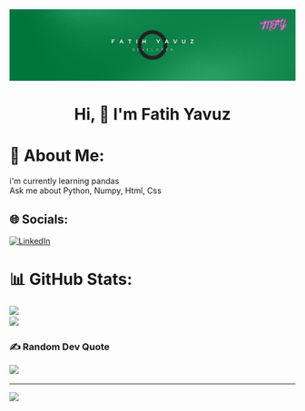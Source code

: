 <img src="https://github.com/fatihhyavuz/fatihhyavuz/blob/main/Black%20Gradient%20Minimalist%20Corporate%20Business%20Personal%20Profile%20New%20LinkedIn%20Banner.png?raw=true">

<h1 align="center">Hi, 👋 I'm Fatih Yavuz</h1>

# 💫 About Me:
i'm currently learning pandas <br>Ask me about Python, Numpy, Html, Css<br>


## 🌐 Socials:
[![LinkedIn](https://img.shields.io/badge/LinkedIn-%230077B5.svg?logo=linkedin&logoColor=white)](https://linkedin.com/in/fatih-yavuzz) 
# 📊 GitHub Stats:
![](https://github-readme-streak-stats.herokuapp.com/?user=fatihhyavuz&theme=dark&hide_border=false)<br/>
![](https://github-readme-stats.vercel.app/api/top-langs/?username=fatihhyavuz&theme=dark&hide_border=false&include_all_commits=false&count_private=false&layout=compact)

### ✍️ Random Dev Quote
![](https://quotes-github-readme.vercel.app/api?type=horizontal&theme=radical)

---
[![](https://visitcount.itsvg.in/api?id=fatihhyavuz&icon=0&color=0)](https://visitcount.itsvg.in)

<!-- Proudly created with GPRM ( https://gprm.itsvg.in ) -->

